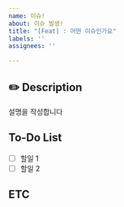 ```yaml
---
name: 이슈!
about: 이슈 발생!
title: "[Feat] : 어떤 이슈인가요"
labels: ''
assignees: ''

---
```


## ✏️ Description

설명을 작성합니다

## To-Do List

- [ ]  할일 1
- [ ]  할일 2

## ETC
